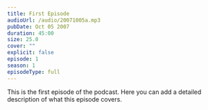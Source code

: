 ```yaml
---
title: First Episode
audioUrl: /audio/20071005a.mp3
pubDate: Oct 05 2007
duration: 45:00
size: 25.0
cover: ""
explicit: false
episode: 1
season: 1
episodeType: full
---
```

This is the first episode of the podcast. Here you can add a detailed description of what this episode covers.
